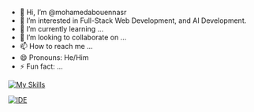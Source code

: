 - 👋 Hi, I’m @mohamedabouennasr
- 👀 I’m interested in Full-Stack Web Development, and AI Development.
- 🌱 I’m currently learning ...
- 💞️ I’m looking to collaborate on ...
- 📫 How to reach me ...
- 😄 Pronouns: He/Him
- ⚡ Fun fact: ...

<!---
mohamedabouennasr/mohamedabouennasr is a ✨ special ✨ repository because its `README.md` (this file) appears on your GitHub profile.
You can click the Preview link to take a look at your changes.
--->
[![My Skills](https://skillicons.dev/icons?i=c,cpp,python,html,css)](https://skillicons.dev)

[![IDE](https://skillicons.dev/icons?i=visualstudio,vscode)](https://skillicons.dev)
